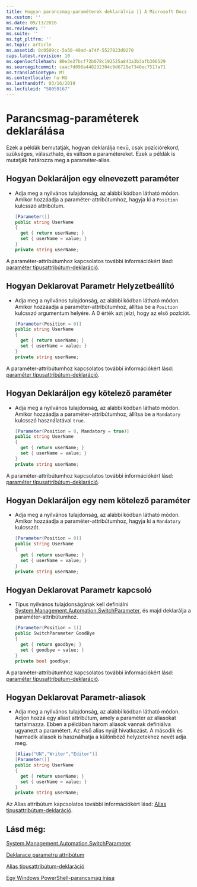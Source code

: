```yaml
---
title: Hogyan parancsmag-paraméterek deklarálnia |} A Microsoft Docs
ms.custom: ''
ms.date: 09/13/2016
ms.reviewer: ''
ms.suite: ''
ms.tgt_pltfrm: ''
ms.topic: article
ms.assetid: 0c0509cc-5a50-49ad-a74f-5527023d0270
caps.latest.revision: 10
ms.openlocfilehash: 80e3e27bcf72b078c192525a843a3b3afb306529
ms.sourcegitcommit: caac7d098a448232304c9d6728e7340ec7517a71
ms.translationtype: MT
ms.contentlocale: hu-HU
ms.lasthandoff: 03/16/2019
ms.locfileid: "58059167"
---
```

# <a name="how-to-declare-cmdlet-parameters"></a>Parancsmag-paraméterek deklarálása

Ezek a példák bemutatják, hogyan deklarálja nevű, csak pozíciórekord, szükséges, választható, és váltson a paramétereket. Ezek a példák is mutatják határozza meg a paraméter-alias.

## <a name="how-to-declare-a-named-parameter"></a>Hogyan Deklaráljon egy elnevezett paraméter

- Adja meg a nyilvános tulajdonság, az alábbi kódban látható módon. Amikor hozzáadja a paraméter-attribútumhoz, hagyja ki a `Position` kulcsszó attribútum.

    ```csharp
    [Parameter()]
    public string UserName
    {
      get { return userName; }
      set { userName = value; }
    }
    private string userName;
    ```

A paraméter-attribútumhoz kapcsolatos további információkért lásd: [paraméter típusattribútum-deklaráció](./parameter-attribute-declaration.md).

## <a name="how-to-declare-a-positional-parameter"></a>Hogyan Deklarovat Parametr Helyzetbeállító

- Adja meg a nyilvános tulajdonság, az alábbi kódban látható módon. Amikor hozzáadja a paraméter-attribútumhoz, állítsa be a `Position` kulcsszó argumentum helyére. A 0 érték azt jelzi, hogy az első pozíciót.

    ```csharp
    [Parameter(Position = 0)]
    public string UserName
    {
      get { return userName; }
      set { userName = value; }
    }
    private string userName;
    ```

A paraméter-attribútumhoz kapcsolatos további információkért lásd: [paraméter típusattribútum-deklaráció](./parameter-attribute-declaration.md).

## <a name="how-to-declare-a-mandatory-parameter"></a>Hogyan Deklaráljon egy kötelező paraméter

- Adja meg a nyilvános tulajdonság, az alábbi kódban látható módon. Amikor hozzáadja a paraméter-attribútumhoz, állítsa be a `Mandatory` kulcsszó használatával `true`.

    ```csharp
    [Parameter(Position = 0, Mandatory = true)]
    public string UserName
    {
      get { return userName; }
      set { userName = value; }
    }
    private string userName;
    ```

A paraméter-attribútumhoz kapcsolatos további információkért lásd: [paraméter típusattribútum-deklaráció](./parameter-attribute-declaration.md).

## <a name="how-to-declare-an-optional-parameter"></a>Hogyan Deklaráljon egy nem kötelező paraméter

- Adja meg a nyilvános tulajdonság, az alábbi kódban látható módon. Amikor hozzáadja a paraméter-attribútumhoz, hagyja ki a `Mandatory` kulcsszót.

    ```csharp
    [Parameter(Position = 0)]
    public string UserName
    {
      get { return userName; }
      set { userName = value; }
    }
    private string userName;
    ```

## <a name="how-to-declare-a-switch-parameter"></a>Hogyan Deklarovat Parametr kapcsoló

- Típus nyilvános tulajdonságának kell definiálni [System.Management.Automation.SwitchParameter](/dotnet/api/System.Management.Automation.SwitchParameter), és majd deklarálja a paraméter-attribútumhoz.

    ```csharp
    [Parameter(Position = 1)]
    public SwitchParameter GoodBye
    {
      get { return goodbye; }
      set { goodbye = value; }
    }
    private bool goodbye;
    ```

A paraméter-attribútumhoz kapcsolatos további információkért lásd: [paraméter típusattribútum-deklaráció](./parameter-attribute-declaration.md).

## <a name="how-to-declare-a-parameter-with-aliases"></a>Hogyan Deklarovat Parametr-aliasok

- Adja meg a nyilvános tulajdonság, az alábbi kódban látható módon. Adjon hozzá egy aliast attribútum, amely a paraméter az aliasokat tartalmazza. Ebben a példában három aliasok vannak definiálva ugyanezt a paramétert. Az első alias nyújt hivatkozást. A második és harmadik aliasok is használhatja a különböző helyzetekhez nevét adja meg.

    ```csharp
    [Alias("UN","Writer","Editor")]
    [Parameter()]
    public string UserName
    {
      get { return userName; }
      set { userName = value; }
    }
    private string userName;
    ```

Az Alias attribútum kapcsolatos további információkért lásd: [Alias típusattribútum-deklaráció](./alias-attribute-declaration.md).

## <a name="see-also"></a>Lásd még:

[System.Management.Automation.SwitchParameter](/dotnet/api/System.Management.Automation.SwitchParameter)

[Deklarace parametru attribútum](./parameter-attribute-declaration.md)

[Alias típusattribútum-deklaráció](./alias-attribute-declaration.md)

[Egy Windows PowerShell-parancsmag írása](./writing-a-windows-powershell-cmdlet.md)
